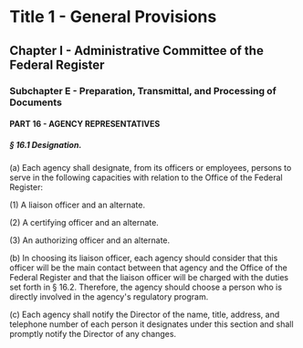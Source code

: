 
# Title 1 - General Provisions
## Chapter I - Administrative Committee of the Federal Register
### Subchapter E - Preparation, Transmittal, and Processing of Documents
#### PART 16 - AGENCY REPRESENTATIVES
##### § 16.1 Designation.

(a) Each agency shall designate, from its officers or employees, persons to serve in the following capacities with relation to the Office of the Federal Register:

(1) A liaison officer and an alternate.

(2) A certifying officer and an alternate.

(3) An authorizing officer and an alternate.

(b) In choosing its liaison officer, each agency should consider that this officer will be the main contact between that agency and the Office of the Federal Register and that the liaison officer will be charged with the duties set forth in § 16.2. Therefore, the agency should choose a person who is directly involved in the agency's regulatory program.

(c) Each agency shall notify the Director of the name, title, address, and telephone number of each person it designates under this section and shall promptly notify the Director of any changes.
